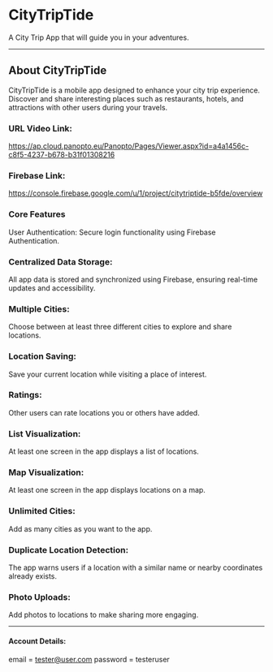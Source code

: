 # CityTripTide
A City Trip App that will guide you in your adventures.

<hr>

## About CityTripTide
CityTripTide is a mobile app designed to enhance your city trip experience. Discover and share interesting places such as restaurants, hotels, and attractions with other users during your travels.


### URL Video Link:
https://ap.cloud.panopto.eu/Panopto/Pages/Viewer.aspx?id=a4a1456c-c8f5-4237-b678-b31f01308216


### Firebase Link:
https://console.firebase.google.com/u/1/project/citytriptide-b5fde/overview


### Core Features
User Authentication:
Secure login functionality using Firebase Authentication.


### Centralized Data Storage:
All app data is stored and synchronized using Firebase, ensuring real-time updates and accessibility.


### Multiple Cities:
Choose between at least three different cities to explore and share locations.


### Location Saving:
Save your current location while visiting a place of interest.


### Ratings:
Other users can rate locations you or others have added.


### List Visualization:
At least one screen in the app displays a list of locations.


### Map Visualization:
At least one screen in the app displays locations on a map.


### Unlimited Cities:
Add as many cities as you want to the app.


### Duplicate Location Detection:
The app warns users if a location with a similar name or nearby coordinates already exists.


### Photo Uploads:
Add photos to locations to make sharing more engaging.


<hr>

#### Account Details:
email = tester@user.com
password = testeruser

